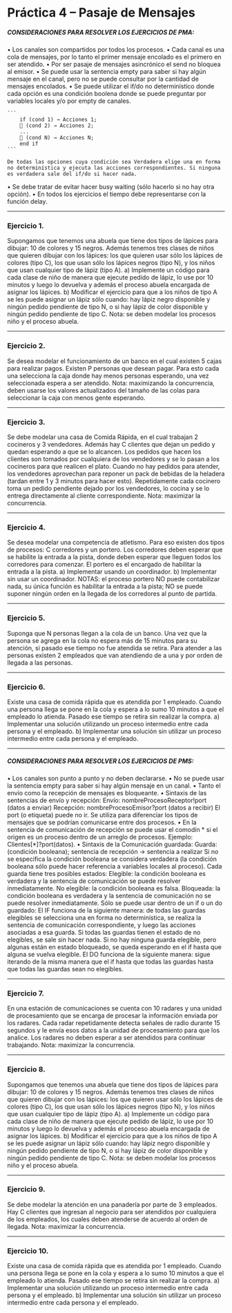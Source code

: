 # Práctica 4 – Pasaje de Mensajes

##### CONSIDERACIONES PARA RESOLVER LOS EJERCICIOS DE PMA:
• Los canales son compartidos por todos los procesos.
• Cada canal es una cola de mensajes, por lo tanto el primer mensaje encolado es el primero en ser atendido.
• Por ser pasaje de mensajes asincrónico el send no bloquea al emisor.
• Se puede usar la sentencia empty para saber si hay algún mensaje en el canal, pero no se puede consultar por la cantidad de mensajes encolados.
• Se puede utilizar el if/do no determinístico donde cada opción es una condición boolena donde se puede preguntar por variables locales y/o por empty de canales.

    ```
        if (cond 1) → Acciones 1;
         (cond 2) → Acciones 2;
        ...
         (cond N) → Acciones N;
        end if
    ```

    De todas las opciones cuya condición sea Verdadera elige una en forma no determinística y ejecuta las acciones correspondientes. Si ninguna es verdadera sale del if/do si hacer nada.
• Se debe tratar de evitar hacer busy waiting (sólo hacerlo si no hay otra opción).
• En todos los ejercicios el tiempo debe representarse con la función delay.

---

### Ejercicio 1.
Supongamos que tenemos una abuela que tiene dos tipos de lápices para dibujar: 10 de colores y 15 negros. Además tenemos tres clases de niños que quieren dibujar con los lápices: los que quieren usar sólo los lápices de colores (tipo C), los que usan sólo los lápices negros (tipo N), y los niños que usan cualquier tipo de lápiz (tipo A).
    a) Implemente un código para cada clase de niño de manera que ejecute pedido de lápiz, lo use por 10 minutos y luego lo devuelva y además el proceso abuela encargada de asignar los lápices.
    b) Modificar el ejercicio para que a los niños de tipo A se les puede asignar un lápiz sólo cuando: hay lápiz negro disponible y ningún pedido pendiente de tipo N, o si hay lápiz de color disponible y ningún pedido pendiente de tipo C.
Nota: se deben modelar los procesos niño y el proceso abuela.

---

### Ejercicio 2.
Se desea modelar el funcionamiento de un banco en el cual existen 5 cajas para realizar pagos. Existen P personas que desean pagar. Para esto cada una selecciona la caja donde hay menos personas esperando, una vez seleccionada espera a ser atendido. Nota: maximizando la concurrencia, deben usarse los valores actualizados del tamaño de las colas para seleccionar la caja con menos gente esperando.

---

### Ejercicio 3.
Se debe modelar una casa de Comida Rápida, en el cual trabajan 2 cocineros y 3 vendedores. Además hay C clientes que dejan un pedido y quedan esperando a que se lo alcancen.
Los pedidos que hacen los clientes son tomados por cualquiera de los vendedores y se lo pasan a los cocineros para que realicen el plato. Cuando no hay pedidos para atender, los vendedores aprovechan para reponer un pack de bebidas de la heladera (tardan entre 1 y 3 minutos para hacer esto).
Repetidamente cada cocinero toma un pedido pendiente dejado por los vendedores, lo cocina y se lo entrega directamente al cliente correspondiente.
Nota: maximizar la concurrencia.

---

### Ejercicio 4.
Se desea modelar una competencia de atletismo. Para eso existen dos tipos de procesos: C corredores y un portero. Los corredores deben esperar que se habilite la entrada a la pista, donde deben esperar que lleguen todos los corredores para comenzar. El portero es el encargado de habilitar la entrada a la pista.
    a) Implementar usando un coordinador.
    b) Implementar sin usar un coordinador.
NOTAS: el proceso portero NO puede contabilizar nada, su única función es habilitar la entrada a la pista; NO se puede suponer ningún orden en la llegada de los corredores al punto de partida.

---

### Ejercicio 5.
Suponga que N personas llegan a la cola de un banco. Una vez que la persona se agrega en la cola no espera más de 15 minutos para su atención, si pasado ese tiempo no fue atendida se retira. Para atender a las personas existen 2 empleados que van atendiendo de a una y por orden de llegada a las personas.

---

### Ejercicio 6.
Existe una casa de comida rápida que es atendida por 1 empleado. Cuando una persona llega se pone en la cola y espera a lo sumo 10 minutos a que el empleado lo atienda. Pasado ese tiempo se retira sin realizar la compra.
    a) Implementar una solución utilizando un proceso intermedio entre cada persona y el empleado.
    b) Implementar una solución sin utilizar un proceso intermedio entre cada persona y el empleado.

---

##### CONSIDERACIONES PARA RESOLVER LOS EJERCICIOS DE PMS:
• Los canales son punto a punto y no deben declararse.
• No se puede usar la sentencia empty para saber si hay algún mensaje en un canal.
• Tanto el envío como la recepción de mensajes es bloqueante.
• Sintaxis de las sentencias de envío y recepción:
    Envío: nombreProcesoReceptor!port (datos a enviar)
    Recepción: nombreProcesoEmisor?port (datos a recibir)
    El port (o etiqueta) puede no ir. Se utiliza para diferenciar los tipos de mensajes que se podrían comunicarse entre dos procesos.
• En la sentencia de comunicación de recepción se puede usar el comodín * si el origen es un proceso dentro de un arreglo de procesos. Ejemplo:
    Clientes[*]?port(datos).
• Sintaxis de la Comunicación guardada:
        Guarda: (condición booleana); sentencia de recepción → sentencia a realizar
    Si no se especifica la condición booleana se considera verdadera (la condición booleana sólo puede hacer referencia a variables locales al proceso).
    Cada guarda tiene tres posibles estados:
        Elegible: la condición booleana es verdadera y la sentencia de comunicación se puede resolver inmediatamente.
        No elegible: la condición booleana es falsa.
        Bloqueada: la condición booleana es verdadera y la sentencia de comunicación no se puede resolver inmediatamente.
    Sólo se puede usar dentro de un if o un do guardado:
        El IF funciona de la siguiente manera: de todas las guardas elegibles se selecciona una en forma no determinística, se realiza la sentencia de comunicación correspondiente, y luego las acciones asociadas a esa guarda.
        Si todas las guardas tienen el estado de no elegibles, se sale sin hacer nada.
        Si no hay ninguna guarda elegible, pero algunas están en estado bloqueado, se queda esperando en el if hasta que alguna se vuelva elegible.
        El DO funciona de la siguiente manera: sigue iterando de la misma manera que el if hasta que todas las guardas hasta que todas las guardas sean no elegibles.

---

### Ejercicio 7.
En una estación de comunicaciones se cuenta con 10 radares y una unidad de procesamiento que se encarga de procesar la información enviada por los radares. Cada radar repetidamente detecta señales de radio durante 15 segundos y le envía esos datos a la unidad de procesamiento para que los analice. Los radares no deben esperar a ser
atendidos para continuar trabajando. 
Nota: maximizar la concurrencia.

---

### Ejercicio 8.
Supongamos que tenemos una abuela que tiene dos tipos de lápices para dibujar: 10 de colores y 15 negros. Además tenemos tres clases de niños que quieren dibujar con los lápices: los que quieren usar sólo los lápices de colores (tipo C), los que usan sólo los lápices negros (tipo N), y los niños que usan cualquier tipo de lápiz (tipo A).
    a) Implemente un código para cada clase de niño de manera que ejecute pedido de lápiz, lo use por 10 minutos y luego lo devuelva y además el proceso abuela encargada de asignar los lápices.
    b) Modificar el ejercicio para que a los niños de tipo A se les puede asignar un lápiz sólo cuando: hay lápiz negro disponible y ningún pedido pendiente de tipo N, o si hay lápiz de color disponible y ningún pedido pendiente de tipo C.
Nota: se deben modelar los procesos niño y el proceso abuela.

---

### Ejercicio 9.
Se debe modelar la atención en una panadería por parte de 3 empleados. Hay C clientes que ingresan al negocio para ser atendidos por cualquiera de los empleados, los cuales deben atenderse de acuerdo al orden de llegada.
Nota: maximizar la concurrencia.

---

### Ejercicio 10.
Existe una casa de comida rápida que es atendida por 1 empleado. Cuando una persona llega se pone en la cola y espera a lo sumo 10 minutos a que el empleado lo atienda.
Pasado ese tiempo se retira sin realizar la compra.
    a) Implementar una solución utilizando un proceso intermedio entre cada persona y el empleado.
    b) Implementar una solución sin utilizar un proceso intermedio entre cada persona y el empleado.